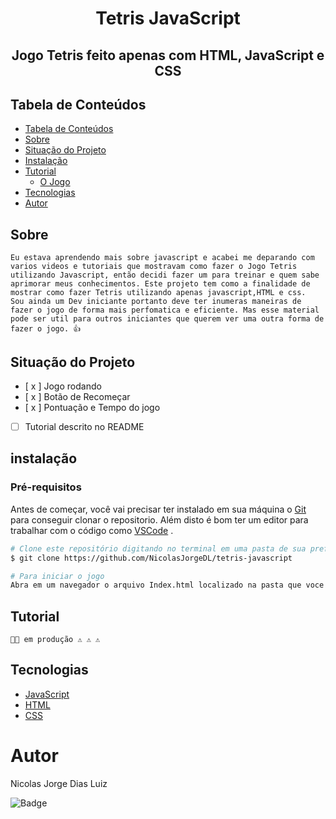 # <center> **Tetris JavaScript**</center>
## <center>Jogo **Tetris** feito apenas com **HTML**, **JavaScript** e **CSS**</center>

## Tabela de Conteúdos

   * [Tabela de Conteúdos](#tabela-de-conteúdos)
   * [Sobre](#Sobre)
   * [Situação do Projeto](#Situação-do-Projeto)
   * [Instalação](#instalação)
   * [Tutorial](#como-usar)
      * [O Jogo](#pre-requisitos)
   * [Tecnologias](#tecnologias)
   * [Autor](#autor)


## Sobre
    Eu estava aprendendo mais sobre javascript e acabei me deparando com varios videos e tutoriais que mostravam como fazer o Jogo Tetris utilizando Javascript, então decidi fazer um para treinar e quem sabe aprimorar meus conhecimentos. Este projeto tem como a finalidade de mostrar como fazer Tetris utilizando apenas javascript,HTML e css.
    Sou ainda um Dev iniciante portanto deve ter inumeras maneiras de fazer o jogo de forma mais perfomatica e eficiente. Mas esse material pode ser util para outros iniciantes que querem ver uma outra forma de fazer o jogo. 👍

## Situação do Projeto
   - [ x ] Jogo rodando
   - [ x ] Botão de Recomeçar
   - [ x ] Pontuação e Tempo do jogo
   - [ ] Tutorial descrito no README

## instalação
### Pré-requisitos
Antes de começar, você vai precisar ter instalado em sua máquina o [Git](https://git-scm.com) para conseguir clonar o repositorio.
Além disto é bom ter um editor para trabalhar com o código como [VSCode](https://code.visualstudio.com/) .

```bash
# Clone este repositório digitando no terminal em uma pasta de sua preferencia:
$ git clone https://github.com/NicolasJorgeDL/tetris-javascript

# Para iniciar o jogo
Abra em um navegador o arquivo Index.html localizado na pasta que voce clonou o repositorio
```
## Tutorial 
    👨‍🔧 em produção ⚠ ⚠ ⚠

## Tecnologias
- [JavaScript](https://www.javascript.com/)
- [HTML](https://www.w3schools.com/html/)
- [CSS](https://www.w3schools.com/css/)

# Autor
Nicolas Jorge Dias Luiz

![Badge](https://img.shields.io/badge/nicolasjorgedl%40gmail.com-Gmail-red)